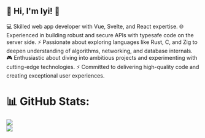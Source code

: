 ## 👋 Hi, I'm Iyi! 🚀

💻 Skilled web app developer with Vue, Svelte, and React expertise.
🌐 Experienced in building robust and secure APIs with typesafe code on the server side.
⚡️ Passionate about exploring languages like Rust, C, and Zig to deepen understanding of algorithms, networking, and database internals.
🎮 Enthusiastic about diving into ambitious projects and experimenting with cutting-edge technologies.
⚡️ Committed to delivering high-quality code and creating exceptional user experiences.



# 📊 GitHub Stats:
![](https://github-readme-stats.vercel.app/api?username=iyifr&theme=dracula&hide_border=true&include_all_commits=false&count_private=false)<br/>
![](https://github-readme-streak-stats.herokuapp.com/?user=iyifr&theme=dracula&hide_border=true)<br/>
